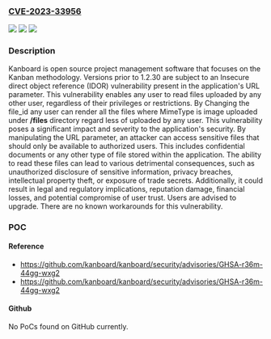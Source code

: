 ### [CVE-2023-33956](https://cve.mitre.org/cgi-bin/cvename.cgi?name=CVE-2023-33956)
![](https://img.shields.io/static/v1?label=Product&message=kanboard&color=blue)
![](https://img.shields.io/static/v1?label=Version&message=%3D%20%3C%201.2.30%20&color=brighgreen)
![](https://img.shields.io/static/v1?label=Vulnerability&message=CWE-200%3A%20Exposure%20of%20Sensitive%20Information%20to%20an%20Unauthorized%20Actor&color=brighgreen)

### Description

Kanboard is open source project management software that focuses on the Kanban methodology. Versions prior to 1.2.30 are subject to an Insecure direct object reference (IDOR) vulnerability present in the application's URL parameter. This vulnerability enables any user to read files uploaded by any other user, regardless of their privileges or restrictions. By Changing the file_id any user can render all the files where MimeType is image uploaded under **/files** directory regard less of uploaded by any user. This vulnerability poses a significant impact and severity to the application's security. By manipulating the URL parameter, an attacker can access sensitive files that should only be available to authorized users. This includes confidential documents or any other type of file stored within the application. The ability to read these files can lead to various detrimental consequences, such as unauthorized disclosure of sensitive information, privacy breaches, intellectual property theft, or exposure of trade secrets. Additionally, it could result in legal and regulatory implications, reputation damage, financial losses, and potential compromise of user trust. Users are advised to upgrade. There are no known workarounds for this vulnerability.

### POC

#### Reference
- https://github.com/kanboard/kanboard/security/advisories/GHSA-r36m-44gg-wxg2
- https://github.com/kanboard/kanboard/security/advisories/GHSA-r36m-44gg-wxg2

#### Github
No PoCs found on GitHub currently.

